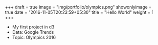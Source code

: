 +++
draft = true
image = "img/portfolio/olympics.png"
showonlyimage = true
date = "2016-11-05T20:23:59+05:30"
title = "Hello World"
weight = 1
+++


* My first project in d3
* Data: Google Trends 
* Topic: Olympics 2016 
